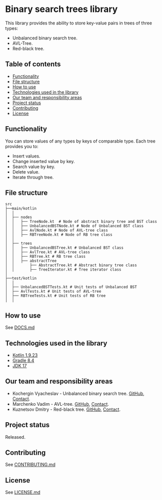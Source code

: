 # Binary search trees library
This library provides the ability to store key-value pairs in trees of three types: 
* Unbalanced binary search tree.
* AVL-Tree.
* Red-black tree.
## Table of contents
* [Functionality](#functionality)
* [File structure](#filestructure)
* [How to use](#howtouse)
* [Technologies used in the library](#technologies)
* [Our team and responsibility areas](#team)
* [Project status](#status)
* [Contributing](#contributing)
* [License](#license)
## Functionality <a name="functionality"></a>
You can store values of any types by keys of comparable type. Each tree provides you to:
* Insert values.
* Change inserted value by key.
* Search value by key.
* Delete value.
* Iterate through tree.
## File structure <a name="filestructure"></a>
```
src
├──main/kotlin
│  │
│  ├── nodes
│  │   ├── TreeNode.kt  # Node of abstract binary tree and BST class
│  │   ├── UnbalancedBSTNode.kt # Node of Unbalanced BST class
│  │   ├── AvlNode.kt # Node of AVL-tree class
│  │   ├── RBTreeNode.kt # Node of RB tree class
│  │      
│  ├── trees
│  │   ├── UnbalancedBSTree.kt # Unbalanced BST class
│  │   ├── AvlTree.kt # AVL-tree class
│  │   ├── RBTree.kt # RB tree class
│  │   ├── abstractTree
│  │       ├── AbstractTree.kt # Abstract binary tree class
│  │       ├── TreeIterator.kt # Tree iterator class
│
├──test/kotlin
│  │
│  ├── UnbalancedBSTTests.kt # Unit tests of Unbalanced BST
│  ├── AvlTests.kt # Unit tests of AVL-tree
│  ├── RBTreeTests.kt # Unit tests of RB tree
│  │
```
## How to use <a name="howtouse"></a>
See [DOCS.md](./DOCS.md)
## Technologies used in the library <a name="technologies"></a>
* [Kotlin 1.9.23](https://kotlinlang.org)
* [Gradle 8.4](https://gradle.org)
* [JDK 17](https://openjdk.org)
## Our team and responsibility areas <a name="team"></a>
* Kochergin Vyacheslav - Unbalanced binary search tree. [GitHub](https://github.com/VyacheslavIurevich), [Contact](https://t.me/se4life).
* Marchenko Vadim - AVL-tree. [GitHub](https://github.com/elbananium), [Contact](https://t.me/elbananum).
* Kuznetsov Dmitry - Red-black tree. [GitHub](https://github.com/f1i3g3), [Contact](https://t.me/f1i3g3).
## Project status <a name="status"></a>
Released. 
## Contributing <a name="contributing"></a>
See [CONTRIBUTING.md](./CONTRIBUTING.md)
## License <a name="license"></a>
See [LICENSE.md](./LICENSE.md)
